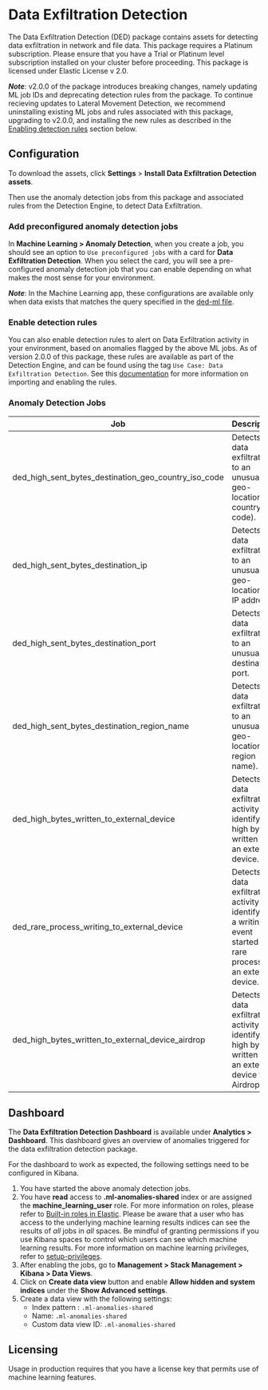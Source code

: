 # Data Exfiltration Detection

The Data Exfiltration Detection (DED) package contains assets for detecting data exfiltration in network and file data. This package requires a Platinum subscription. Please ensure that you have a Trial or Platinum level subscription installed on your cluster before proceeding. This package is licensed under Elastic License v 2.0.


**_Note_**: v2.0.0 of the package introduces breaking changes, namely updating ML job IDs and deprecating detection rules from the package. To continue recieving updates to Lateral Movement Detection, we recommend uninstalling existing ML jobs and rules associated with this package, upgrading to v2.0.0, and installing the new rules as described in the [Enabling detection rules](#enable-detection-rules) section below.


## Configuration

To download the assets, click **Settings** > **Install Data Exfiltration Detection assets**. 

Then use the anomaly detection jobs from this package and associated rules from the Detection Engine, to detect Data Exfiltration.

### Add preconfigured anomaly detection jobs

In **Machine Learning > Anomaly Detection**, when you create a job, you should see an option to `Use preconfigured jobs` with a card for **Data Exfiltration Detection**. When you select the card, you will see a pre-configured anomaly detection job that you can enable depending on what makes the most sense for your environment.

**_Note_**: In the Machine Learning app, these configurations are available only when data exists that matches the query specified in the [ded-ml file](https://github.com/elastic/integrations/blob/main/packages/ded/kibana/ml_module/ded-ml.json#L10).

### Enable detection rules

You can also enable detection rules to alert on Data Exfiltration activity in your environment, based on anomalies flagged by the above ML jobs. As of version 2.0.0 of this package, these rules are available as part of the Detection Engine, and can be found using the tag `Use Case: Data Exfiltration Detection`. See this [documentation](https://www.elastic.co/guide/en/security/current/prebuilt-rules-management.html#load-prebuilt-rules) for more information on importing and enabling the rules.

### Anomaly Detection Jobs

| Job | Description                                                                                |
|---|--------------------------------------------------------------------------------------------|
| ded_high_sent_bytes_destination_geo_country_iso_code | Detects data exfiltration to an unusual geo-location (by country iso code).                |
| ded_high_sent_bytes_destination_ip | Detects data exfiltration to an unusual geo-location (by IP address).                      |
| ded_high_sent_bytes_destination_port | Detects data exfiltration to an unusual destination port.                                  |
| ded_high_sent_bytes_destination_region_name | Detects data exfiltration to an unusual geo-location (by region name).                     |
 | ded_high_bytes_written_to_external_device | Detects data exfiltration activity by identifying high bytes written to an external device. |
 | ded_rare_process_writing_to_external_device | Detects data exfiltration activity by identifying a writing event started by a rare process to an external device. |
 | ded_high_bytes_written_to_external_device_airdrop | Detects data exfiltration activity by identifying high bytes written to an external device via Airdrop.|


## Dashboard

The **Data Exfiltration Detection Dashboard** is available under **Analytics > Dashboard**. This dashboard gives an overview of anomalies triggered for the data exfiltration detection package.

For the dashboard to work as expected, the following settings need to be configured in Kibana. 
1. You have started the above anomaly detection jobs.
2. You have **read** access to **.ml-anomalies-shared** index or are assigned the **machine_learning_user** role. For more information on roles, please refer to [Built-in roles in Elastic](https://www.elastic.co/guide/en/elasticsearch/reference/current/built-in-roles.html). Please be aware that a user who has access to the underlying machine learning results indices can see the results of _all_ jobs in _all_ spaces. Be mindful of granting permissions if you use Kibana spaces to control which users can see which machine learning results. For more information on machine learning privileges, refer to [setup-privileges](https://www.elastic.co/guide/en/machine-learning/current/setup.html#setup-privileges).
3. After enabling the jobs, go to **Management > Stack Management > Kibana > Data Views**. 
4. Click on **Create data view** button and enable **Allow hidden and system indices** under the **Show Advanced settings**.
5. Create a data view with the following settings:
    - Index pattern : `.ml-anomalies-shared`
    - Name: `.ml-anomalies-shared`
    - Custom data view ID: `.ml-anomalies-shared`


## Licensing

Usage in production requires that you have a license key that permits use of machine learning features.

